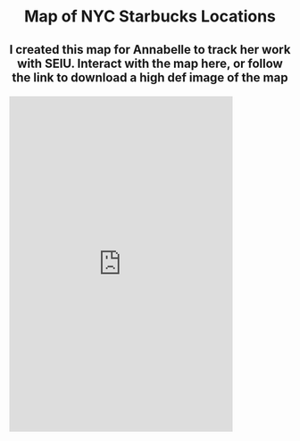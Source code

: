 <h1 align="center">

Map of NYC Starbucks Locations
  
</h1>

<h2 align="center">
  
I created this map for Annabelle to track her work with SEIU. Interact with the map here, or follow the link to download a high def image of the map
  
</h2>

<iframe src="https://arcgis.com/apps/instant/basic/index.html?appid=0601617b03794f3289d97be15fad9d89&locale=en-us" width="400" height="600" frameborder="0" style="border:0" allowfullscreen>iFrames are not supported on this page.</iframe>
